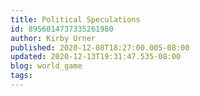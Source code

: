 ```yaml
---
title: Political Speculations
id: 8956014737335261980
author: Kirby Urner
published: 2020-12-08T18:27:00.005-08:00
updated: 2020-12-13T19:31:47.535-08:00
blog: world_game
tags: 
---
```


